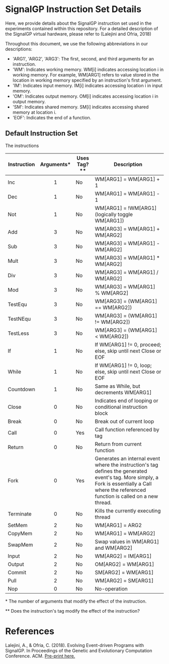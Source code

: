 
# SignalGP Instruction Set Details
Here, we provide details about the SignalGP instruction set used in the experiments contained within this repository. For a detailed description of the SignalGP virtual hardware, please refer to (Lalejini and Ofria, 2018)

Throughout this document, we use the following abbreviations in our descriptions:
- 'ARG1', 'ARG2', 'ARG3': The first, second, and third arguments for an instruction. 
- 'WM': Indicates working memory. WM[i] indicates accessing location i in working memory. For example, WM[ARG1] refers to value stored in the location in working memory specified by an instruction's first argument.
- 'IM': Indicates input memory. IM[i] indicates accessing location i in input memory.
- 'OM': Indicates output memory. OM[i] indicates accessing location i in output memory. 
- 'SM': Indicates shared memory. SM[i] indicates accessing shared memory at location i. 
- 'EOF': Indicates the end of a function.

## Default Instruction Set
The instructions 

| Instruction | Arguments*   | Uses Tag?** | Description |
| ----------- |:-----------: | ----------- | ----------- |
| Inc         | 1            | No          | WM[ARG1] = WM[ARG1] + 1                                        |   
| Dec         | 1            | No          | WM[ARG1] = WM[ARG1] \- 1                                       |
| Not         | 1            | No          | WM[ARG1] = !WM[ARG1] (logically toggle WM[ARG1])               |   
| Add         | 3            | No          | WM[ARG3] = WM[ARG1] + WM[ARG2]                                 |   
| Sub         | 3            | No          | WM[ARG3] = WM[ARG1] - WM[ARG2]                                 |
| Mult        | 3            | No          | WM[ARG3] = WM[ARG1] \* WM[ARG2]                                |
| Div         | 3            | No          | WM[ARG3] = WM[ARG1] / WM[ARG2]                                 |
| Mod         | 3            | No          | WM[ARG3] = WM[ARG1] % WM[ARG2]                                 |
| TestEqu     | 3            | No          | WM[ARG3] = (WM[ARG1] == WM[ARG2])                              |
| TestNEqu    | 3            | No          | WM[ARG3] = (WM[ARG1] != WM[ARG2])                              |
| TestLess    | 3            | No          | WM[ARG3] = (WM[ARG1] < WM[ARG2])                               |
| If          | 1            | No          | If WM[ARG1] != 0, proceed; else, skip until next Close or EOF          |
| While       | 1            | No          | If WM[ARG1] != 0, loop; else, skip until next Close or EOF             |
| Countdown   | 1            | No          | Same as While, but decrements WM[ARG1]                                 |
| Close       | 0            | No          | Indicates end of looping or conditional instruction block              |
| Break       | 0            | No          | Break out of current loop                                              |
| Call        | 0            | Yes         | Call function referenced by tag                                        |
| Return      | 0            | No          | Return from current function            |
| Fork        | 0            | Yes         | Generates an internal event where the instruction's tag defines the generated event's tag. More simply, a Fork is essentially a Call where the referenced function is called on a new thread. |
| Terminate   | 0            | No          | Kills the currently executing thread            |
| SetMem      | 2            | No          | WM[ARG1] = ARG2            |
| CopyMem     | 2            | No          | WM[ARG1] = WM[ARG2]            |
| SwapMem     | 2            | No          | Swap values in WM[ARG1] and WM[ARG2]            |
| Input       | 2            | No          | WM[ARG2] = IM[ARG1]            |
| Output      | 2            | No          | OM[ARG2] = WM[ARG1]            |
| Commit      | 2            | No          | SM[ARG2] = WM[ARG1]            |
| Pull        | 2            | No          | WM[ARG2] = SM[ARG1]            |
| Nop         | 0            | No          | No-operation            |

\* The number of arguments that modify the effect of the instruction. 

\*\* Does the instruction's tag modify the effect of the instruction? 



# References

Lalejini, A., & Ofria, C. (2018). Evolving Event-driven Programs with SignalGP. In Proceedings of the Genetic and Evolutionary Computation Conference. ACM. [Pre-print here.](https://arxiv.org/pdf/1804.05445.pdf)